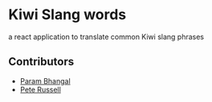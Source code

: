 # Kiwi Slang words
a react application to translate common Kiwi slang phrases

## Contributors
- [Param Bhangal](https://github.com/paramB)
- [Pete Russell](https://github.com/peterussell)
